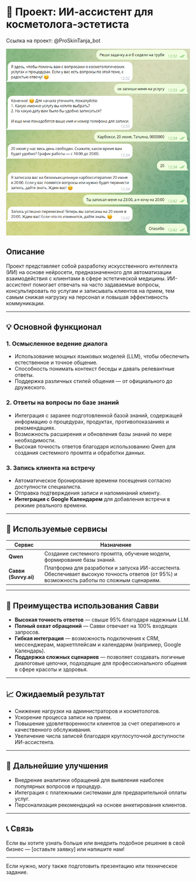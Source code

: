 # 📌 Проект: ИИ-ассистент для косметолога-эстетиста

Ссылка на проект: @ProSkinTanja_bot

![Иллюстрация к проекту](https://github.com/tatsi88/aiassistent/blob/main/Screenshot%202025-06-19%20231753.png?raw=true)

## Описание
Проект представляет собой разработку искусственного интеллекта (ИИ) на основе нейросети, предназначенного для автоматизации взаимодействия с клиентами в сфере эстетической медицины. ИИ-ассистент помогает отвечать на часто задаваемые вопросы, консультировать по услугам и записывать клиентов на прием, тем самым снижая нагрузку на персонал и повышая эффективность коммуникации.

---

## 💡 Основной функционал

### 1. **Осмысленное ведение диалога**
- Использование мощных языковых моделей (LLM), чтобы обеспечить естественное и точное общение.
- Способность понимать контекст беседы и давать релевантные ответы.
- Поддержка различных стилей общения — от официального до дружеского.

### 2. **Ответы на вопросы по базе знаний**
- Интеграция с заранее подготовленной базой знаний, содержащей информацию о процедурах, продуктах, противопоказаниях и рекомендациях.
- Возможность расширения и обновления базы знаний по мере необходимости.
- Высокая точность ответов благодаря использованию Qwen для создания системного промпта и обработки данных.

### 3. **Запись клиента на встречу**
- Автоматическое бронирование времени посещения согласно доступности специалиста.
- Отправка подтверждения записи и напоминаний клиенту.
- **Интеграция с Google Календарем** для добавления встречи в режиме реального времени.

---

## 🔧 Используемые сервисы

| Сервис       | Назначение |
|--------------|------------|
| **Qwen**     | Создание системного промпта, обучение модели, формирование базы знаний. |
| **Савви (Suvvy.ai)** | Платформа для разработки и запуска ИИ-ассистента. Обеспечивает высокую точность ответов (от 95%) и возможность работы по сложным сценариям. |

---

## 🤖 Преимущества использования Савви
- **Высокая точность ответов** — свыше 95% благодаря надежным LLM.
- **Полный охват обращений** — Савви отвечает на 100% входящих запросов.
- **Гибкая интеграция** — возможность подключения к CRM, мессенджерам, маркетплейсам и календарям (например, Google Календарь).
- **Поддержка сложных сценариев** — позволяет создавать логичные диалоговые цепочки, подходящие для профессионального общения в сфере красоты и здоровья.

---

## 📈 Ожидаемый результат

- Снижение нагрузки на администраторов и косметологов.
- Ускорение процесса записи на прием.
- Повышение удовлетворенности клиентов за счет оперативного и качественного обслуживания.
- Увеличение числа записей благодаря круглосуточной доступности ИИ-ассистента.

---

## 📌 Дальнейшие улучшения
- Внедрение аналитики обращений для выявления наиболее популярных вопросов и процедур.
- Интеграция с платежными системами для предварительной оплаты услуг.
- Персонализация рекомендаций на основе анкетирования клиентов.

---

## 📞 Связь
Если вы хотите узнать больше или внедрить подобное решение в свой бизнес — [оставьте заявку] или напишите нам!

--- 

Если нужно, могу также подготовить презентацию или техническое задание.
